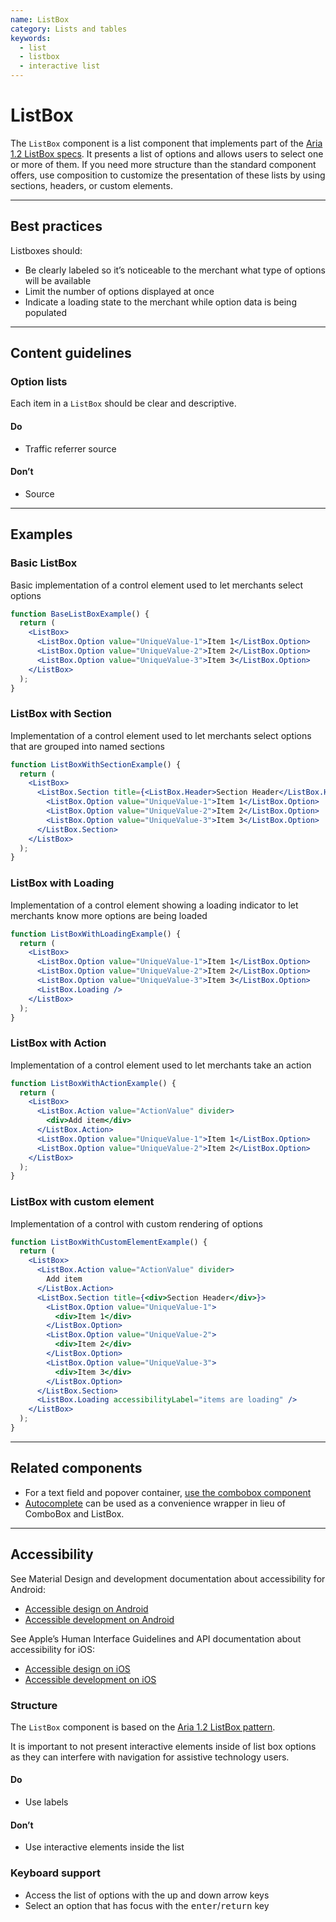 ```yaml
---
name: ListBox
category: Lists and tables
keywords:
  - list
  - listbox
  - interactive list
---
```


# ListBox

The `ListBox` component is a list component that implements part of the [Aria 1.2 ListBox specs](https://www.w3.org/TR/wai-aria-practices-1.2/#Listbox). It presents a list of options and allows users to select one or more of them. If you need more structure than the standard component offers, use composition to customize the presentation of these lists by using sections, headers, or custom elements.

---

## Best practices

Listboxes should:

- Be clearly labeled so it’s noticeable to the merchant what type of options will be available
- Limit the number of options displayed at once
- Indicate a loading state to the merchant while option data is being populated

---

## Content guidelines

### Option lists

Each item in a `ListBox` should be clear and descriptive.

<!-- usagelist -->

#### Do

- Traffic referrer source

#### Don’t

- Source

<!-- end -->

---

## Examples

### Basic ListBox

Basic implementation of a control element used to let merchants select options

```jsx
function BaseListBoxExample() {
  return (
    <ListBox>
      <ListBox.Option value="UniqueValue-1">Item 1</ListBox.Option>
      <ListBox.Option value="UniqueValue-2">Item 2</ListBox.Option>
      <ListBox.Option value="UniqueValue-3">Item 3</ListBox.Option>
    </ListBox>
  );
}
```

### ListBox with Section

Implementation of a control element used to let merchants select options that are grouped into named sections

```jsx
function ListBoxWithSectionExample() {
  return (
    <ListBox>
      <ListBox.Section title={<ListBox.Header>Section Header</ListBox.Header>}>
        <ListBox.Option value="UniqueValue-1">Item 1</ListBox.Option>
        <ListBox.Option value="UniqueValue-2">Item 2</ListBox.Option>
        <ListBox.Option value="UniqueValue-3">Item 3</ListBox.Option>
      </ListBox.Section>
    </ListBox>
  );
}
```

### ListBox with Loading

Implementation of a control element showing a loading indicator to let merchants know more options are being loaded

```jsx
function ListBoxWithLoadingExample() {
  return (
    <ListBox>
      <ListBox.Option value="UniqueValue-1">Item 1</ListBox.Option>
      <ListBox.Option value="UniqueValue-2">Item 2</ListBox.Option>
      <ListBox.Option value="UniqueValue-3">Item 3</ListBox.Option>
      <ListBox.Loading />
    </ListBox>
  );
}
```

### ListBox with Action

Implementation of a control element used to let merchants take an action

```jsx
function ListBoxWithActionExample() {
  return (
    <ListBox>
      <ListBox.Action value="ActionValue" divider>
        <div>Add item</div>
      </ListBox.Action>
      <ListBox.Option value="UniqueValue-1">Item 1</ListBox.Option>
      <ListBox.Option value="UniqueValue-2">Item 2</ListBox.Option>
    </ListBox>
  );
}
```

### ListBox with custom element

Implementation of a control with custom rendering of options

```jsx
function ListBoxWithCustomElementExample() {
  return (
    <ListBox>
      <ListBox.Action value="ActionValue" divider>
        Add item
      </ListBox.Action>
      <ListBox.Section title={<div>Section Header</div>}>
        <ListBox.Option value="UniqueValue-1">
          <div>Item 1</div>
        </ListBox.Option>
        <ListBox.Option value="UniqueValue-2">
          <div>Item 2</div>
        </ListBox.Option>
        <ListBox.Option value="UniqueValue-3">
          <div>Item 3</div>
        </ListBox.Option>
      </ListBox.Section>
      <ListBox.Loading accessibilityLabel="items are loading" />
    </ListBox>
  );
}
```

---

## Related components

- For a text field and popover container, [use the combobox component](https://polaris.shopify.com/components/forms/combobox)
- [Autocomplete](https://polaris.shopify.com/components/forms/autocomplete) can be used as a convenience wrapper in lieu of ComboBox and ListBox.

---

## Accessibility

<!-- content-for: android -->

See Material Design and development documentation about accessibility for Android:

- [Accessible design on Android](https://material.io/design/usability/accessibility.html)
- [Accessible development on Android](https://developer.android.com/guide/topics/ui/accessibility/)

<!-- /content-for -->

<!-- content-for: ios -->

See Apple’s Human Interface Guidelines and API documentation about accessibility for iOS:

- [Accessible design on iOS](https://developer.apple.com/design/human-interface-guidelines/ios/app-architecture/accessibility/)
- [Accessible development on iOS](https://developer.apple.com/accessibility/ios/)

<!-- /content-for -->

<!-- content-for: web -->

### Structure

The `ListBox` component is based on the [Aria 1.2 ListBox pattern](https://www.w3.org/TR/wai-aria-practices-1.2/#Listbox).

It is important to not present interactive elements inside of list box options as they can interfere with navigation
for assistive technology users.

<!-- usagelist -->

#### Do

- Use labels

#### Don’t

- Use interactive elements inside the list

<!-- end -->

### Keyboard support

- Access the list of options with the up and down arrow keys
- Select an option that has focus with the <kbd>enter</kbd>/<kbd>return</kbd> key

<!-- /content-for -->
